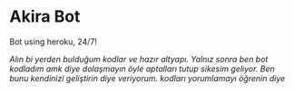 # Akira Bot
Bot using heroku, 24/7!

*Alın bi yerden bulduğum kodlar ve hazır altyapı. Yalnız sonra ben bot kodladım amk diye dolaşmayın öyle aptalları tutup sikesim geliyor. Ben bunu kendinizi geliştirin diye veriyorum. kodları yorumlamayı öğrenin diye*
